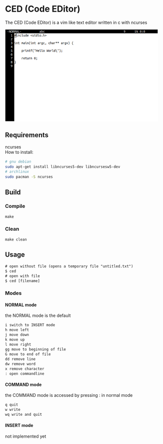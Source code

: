 # CED (Code EDitor)
The CED (Code EDitor) is a vim like text editor written in c with ncurses

![demo screenshot 0](https://github.com/pielesju/ced/blob/master/resources/screenshot0.png)

## Requirements

ncurses\
How to install:
```bash
# gnu debian
sudo apt-get install libncurses5-dev libncursesw5-dev
# archlinux
sudo pacman -S ncurses
```

## Build

### Compile

```
make
```

### Clean

```
make clean
```

## Usage

```
# open without file (opens a temporary file "untitled.txt")
$ ced
# open with file
$ ced [filename]
```

### Modes

#### NORMAL mode

the NORMAL mode is the default

```
i switch to INSERT mode
h move left
j move down
k move up
l move right
gg move to beginning of file
G move to end of file
dd remove line
dw remove word
x remove character
: open commandline
```

#### COMMAND mode

the COMMAND mode is accessed by pressing : in normal mode

```
q quit
w write
wq write and quit
```

#### INSERT mode

not implemented yet
